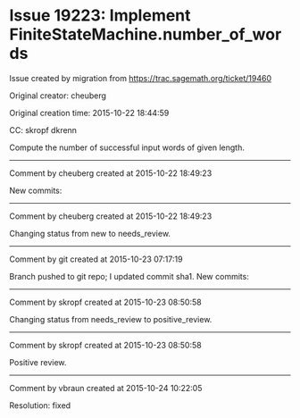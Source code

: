 # Issue 19223: Implement FiniteStateMachine.number_of_words

Issue created by migration from https://trac.sagemath.org/ticket/19460

Original creator: cheuberg

Original creation time: 2015-10-22 18:44:59

CC:  skropf dkrenn

Compute the number of successful input words of given length.


---

Comment by cheuberg created at 2015-10-22 18:49:23

New commits:


---

Comment by cheuberg created at 2015-10-22 18:49:23

Changing status from new to needs_review.


---

Comment by git created at 2015-10-23 07:17:19

Branch pushed to git repo; I updated commit sha1. New commits:


---

Comment by skropf created at 2015-10-23 08:50:58

Changing status from needs_review to positive_review.


---

Comment by skropf created at 2015-10-23 08:50:58

Positive review.


---

Comment by vbraun created at 2015-10-24 10:22:05

Resolution: fixed
